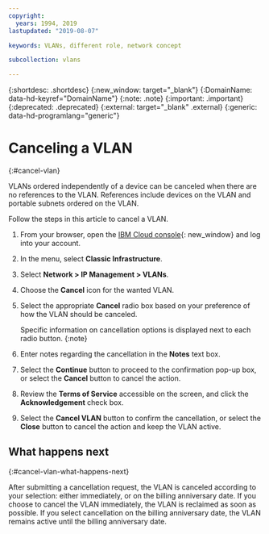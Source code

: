 ```yaml
---
copyright:
  years: 1994, 2019
lastupdated: "2019-08-07"

keywords: VLANs, different role, network concept

subcollection: vlans

---
```


{:shortdesc: .shortdesc}
{:new_window: target="_blank"}
{:DomainName: data-hd-keyref="DomainName"}
{:note: .note}
{:important: .important}
{:deprecated: .deprecated}
{:external: target="_blank" .external}
{:generic: data-hd-programlang="generic"}

# Canceling a VLAN
{:#cancel-vlan}

VLANs ordered independently of a device can be canceled when there are no references to the VLAN.  References include devices on the VLAN and portable subnets ordered on the VLAN.

Follow the steps in this article to cancel a VLAN.

1. From your browser, open the [IBM Cloud console](https://{DomainName}/){: new_window} and log into your account.
1. In the menu, select **Classic Infrastructure**.
1. Select **Network > IP Management > VLANs**.
1. Choose the **Cancel** icon for the wanted VLAN.
1. Select the appropriate **Cancel** radio box based on your preference of how the VLAN should be canceled.

      Specific information on cancellation options is displayed next to each radio button.
      {:note}
1. Enter notes regarding the cancellation in the **Notes** text box.
1. Select the **Continue** button to proceed to the confirmation pop-up box, or select the **Cancel** button to cancel the action.
1. Review the **Terms of Service** accessible on the screen, and click the **Acknowledgement** check box.
1. Select the **Cancel VLAN** button to confirm the cancellation, or select the **Close** button to cancel the action and keep the VLAN active.

## What happens next
{:#cancel-vlan-what-happens-next}

After submitting a cancellation request, the VLAN is canceled according to your selection: either immediately, or on the billing anniversary date. If you choose to cancel the VLAN immediately, the VLAN is reclaimed as soon as possible. If you select cancellation on the billing anniversary date, the VLAN remains active until the billing anniversary date.
